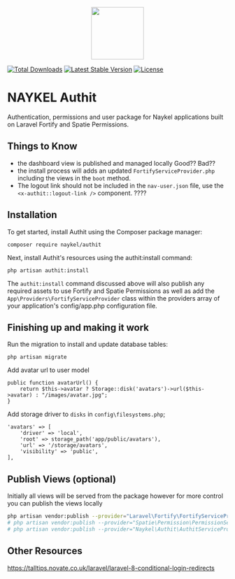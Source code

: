 <p align="center"><a href="https://naykel.com.au" target="_blank"><img src="https://avatars0.githubusercontent.com/u/32632005?s=460&u=d1df6f6e0bf29668f8a4845271e9be8c9b96ed83&v=4" width="120"></a></p>

<a href="https://packagist.org/packages/naykel/authit"><img src="https://img.shields.io/packagist/dt/naykel/authit" alt="Total Downloads"></a>
<a href="https://packagist.org/packages/naykel/authit"><img src="https://img.shields.io/packagist/v/naykel/authit" alt="Latest Stable Version"></a>
<a href="https://packagist.org/packages/naykel/authit"><img src="https://img.shields.io/packagist/l/naykel/authit" alt="License"></a>


# NAYKEL Authit

Authentication, permissions and user package for Naykel applications built on Laravel Fortify and Spatie Permissions.

## Things to Know

- the dashboard view is published and managed locally Good?? Bad??
- the install process will adds an updated `FortifyServiceProvider.php` including the views in the `boot` method.
- The logout link should not be included in the `nav-user.json` file, use the `<x-authit::logout-link />` component. ????

## Installation

To get started, install Authit using the Composer package manager:

    composer require naykel/authit

Next, install Authit's resources using the authit:install command:

    php artisan authit:install

The `authit:install` command discussed above will also publish any required assets to use Fortify and Spatie Permissions as well as add the `App\Providers\FortifyServiceProvider` class within the providers array of your application's config/app.php configuration file.

## Finishing up and making it work

Run the migration to install and update database tables:

    php artisan migrate

Add avatar url to user model

    public function avatarUrl() {
        return $this->avatar ? Storage::disk('avatars')->url($this->avatar) : "/images/avatar.jpg";
    }

Add storage driver to `disks` in `config\filesystems.php`;

    'avatars' => [
        'driver' => 'local',
        'root' => storage_path('app/public/avatars'),
        'url' => '/storage/avatars',
        'visibility' => 'public',
    ],

## Publish Views (optional)

Initially all views will be served from the package however for more control you can publish the views locally


```bash
php artisan vendor:publish --provider="Laravel\Fortify\FortifyServiceProvider" --force
# php artisan vendor:publish --provider="Spatie\Permission\PermissionServiceProvider"
# php artisan vendor:publish --provider="Naykel\Authit\AuthitServiceProvider" --force
```



## Other Resources

https://talltips.novate.co.uk/laravel/laravel-8-conditional-login-redirects
